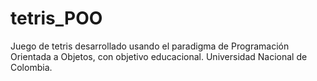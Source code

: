 # tetris_POO
Juego de tetris desarrollado usando el paradigma de Programación Orientada a Objetos, con objetivo educacional. Universidad Nacional de Colombia.
